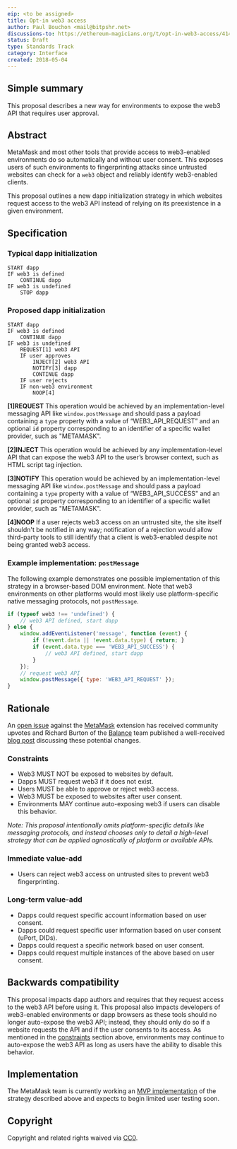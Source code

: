 ```yaml
---
eip: <to be assigned>
title: Opt-in web3 access
author: Paul Bouchon <mail@bitpshr.net>
discussions-to: https://ethereum-magicians.org/t/opt-in-web3-access/414
status: Draft
type: Standards Track
category: Interface
created: 2018-05-04
---
```


## Simple summary

This proposal describes a new way for environments to expose the web3 API that requires user approval.

## Abstract

MetaMask and most other tools that provide access to web3-enabled environments do so automatically and without user consent. This exposes users of such environments to fingerprinting attacks since untrusted websites can check for a `web3` object and reliably identify web3-enabled clients.

This proposal outlines a new dapp initialization strategy in which websites request access to the web3 API instead of relying on its preexistence in a given environment.

## Specification

### Typical dapp initialization

```
START dapp
IF web3 is defined
    CONTINUE dapp
IF web3 is undefined
    STOP dapp
```

### Proposed dapp initialization

```
START dapp
IF web3 is defined
    CONTINUE dapp
IF web3 is undefined
    REQUEST[1] web3 API
    IF user approves
        INJECT[2] web3 API
        NOTIFY[3] dapp
        CONTINUE dapp
    IF user rejects
    IF non-web3 environment
        NOOP[4]
```

**[1]REQUEST** This operation would be achieved by an implementation-level messaging API like `window.postMessage` and should pass a payload containing a `type` property with a value of “WEB3_API_REQUEST” and an optional `id` property corresponding to an identifier of a specific wallet provider, such as "METAMASK".

**[2]INJECT** This operation would be achieved by any implementation-level API that can expose the web3 API to the user’s browser context, such as HTML script tag injection.

**[3]NOTIFY** This operation would be achieved by an implementation-level messaging API like `window.postMessage` and should pass a payload containing a `type` property with a value of “WEB3_API_SUCCESS" and an optional `id` property corresponding to an identifier of a specific wallet provider, such as "METAMASK".

**[4]NOOP** If a user rejects web3 access on an untrusted site, the site itself shouldn't be notified in any way; notification of a rejection would allow third-party tools to still identify that a client is web3-enabled despite not being granted web3 access.

### Example implementation: `postMessage`

The following example demonstrates one possible implementation of this strategy in a browser-based DOM environment. Note that web3 environments on other platforms would most likely use platform-specific native messaging protocols, not `postMessage`.

```js
if (typeof web3 !== 'undefined') {
    // web3 API defined, start dapp
} else {
    window.addEventListener('message', function (event) {
        if (!event.data || !event.data.type) { return; }
        if (event.data.type === 'WEB3_API_SUCCESS') {
            // web3 API defined, start dapp
        }
    });
    // request web3 API
    window.postMessage({ type: 'WEB3_API_REQUEST' });
}
```

## Rationale

An [open issue](https://github.com/MetaMask/metamask-extension/issues/714) against the [MetaMask](https://github.com/MetaMask/metamask-extension) extension has received community upvotes and Richard Burton of the [Balance](https://github.com/balance-io) team published a well-received [blog post](https://medium.com/@ricburton/metamask-walletconnect-js-b47857efb4f7) discussing these potential changes.

### Constraints

* Web3 MUST NOT be exposed to websites by default.
* Dapps MUST request web3 if it does not exist.
* Users MUST be able to approve or reject web3 access.
* Web3 MUST be exposed to websites after user consent.
* Environments MAY continue auto-exposing web3 if users can disable this behavior.

_Note: This proposal intentionally omits platform-specific details like messaging protocols, and instead chooses only to detail a high-level strategy that can be applied agnostically of platform or available APIs._

### Immediate value-add

* Users can reject web3 access on untrusted sites to prevent web3 fingerprinting.

### Long-term value-add

* Dapps could request specific account information based on user consent.
* Dapps could request specific user information based on user consent (uPort, DIDs).
* Dapps could request a specific network based on user consent.
* Dapps could request multiple instances of the above based on user consent.

## Backwards compatibility

This proposal impacts dapp authors and requires that they request access to the web3 API before using it. This proposal also impacts developers of web3-enabled environments or dapp browsers as these tools should no longer auto-expose the web3 API; instead, they should only do so if a website requests the API and if the user consents to its access. As mentioned in the [constraints](/#constraints) section above, environments may continue to auto-expose the web3 API as long as users have the ability to disable this behavior.

## Implementation

The MetaMask team is currently working an [MVP implementation](https://github.com/MetaMask/metamask-extension/issues/3930) of the strategy described above and expects to begin limited user testing soon.

## Copyright

Copyright and related rights waived via [CC0](https://creativecommons.org/publicdomain/zero/1.0/).